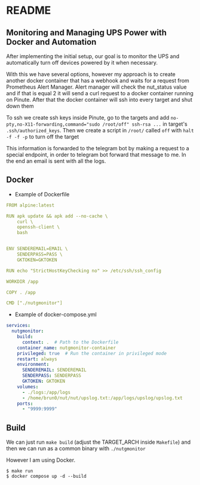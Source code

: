 # README

## Monitoring and Managing UPS Power with Docker and Automation

After implementing the initial setup, our goal is to monitor the UPS and automatically turn off devices powered by it when necessary.

With this we have several options, however my approach is to create another docker container that has a webhook and waits for a request from Prometheus Alert Manager. Alert manager will check the nut_status value and if that is equal 2 it will send a curl request to a docker container running on Pinute. After that the docker container will ssh into every target and shut down them

To ssh we create ssh keys inside Pinute, go to the targets and add `no-pty,no-X11-forwarding,command="sudo /root/off" ssh-rsa ...` in target's `.ssh/authorized_keys`.
Then we create a script in `/root/` called `off` with `halt -f -f -p` to turn off the target

This information is forwarded to the telegram bot by making a request to a special endpoint, in order to telegram bot forward that message to me. In the end an email is sent with all the logs.

## Docker

- Example of Dockerfile

``` yml
FROM alpine:latest

RUN apk update && apk add --no-cache \
    curl \
    openssh-client \
    bash


ENV SENDEREMAIL=EMAIL \
    SENDERPASS=PASS \
    GKTOKEN=GKTOKEN

RUN echo "StrictHostKeyChecking no" >> /etc/ssh/ssh_config

WORKDIR /app

COPY . /app

CMD ["./nutgmonitor"]
```

- Example of docker-compose.yml

``` yml
services:
  nutgmonitor:
    build:
      context: .  # Path to the Dockerfile
    container_name: nutgmonitor-container
    privileged: true  # Run the container in privileged mode
    restart: always
    environment:
      SENDEREMAIL: SENDEREMAIL
      SENDERPASS: SENDERPASS
      GKTOKEN: GKTOKEN
    volumes:
      - ./logs:/app/logs
      - /home/brun0/nut/nut/upslog.txt:/app/logs/upslog/upslog.txt
    ports:
      - "9999:9999"
```

## Build

We can just run `make build` (adjust the TARGET_ARCH inside `Makefile`) and then we can run as a common binary with `./nutgmonitor`

However I am using Docker. 

``` console
$ make run
$ docker compose up -d --build
```
